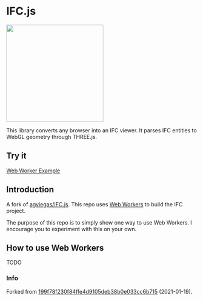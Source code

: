 # IFC.js

<a href="url"><img src="https://github.com/agviegas/IFC.js/blob/master/img/logo.jpg"  height="256" width="256" ></a>

This library converts any browser into an IFC viewer. It parses IFC entities to WebGL geometry through THREE.js.

## Try it

[Web Worker Example](https://google.com/)

## Introduction

A fork of [agviegas/IFC.js](https://github.com/agviegas/IFC.js).
This repo uses [Web Workers](https://www.w3schools.com/html/html5_webworkers.asp) to build the IFC project.

The purpose of this repo is to simply show one way to use Web Workers.
I encourage you to experiment with this on your own.

## How to use Web Workers

TODO

### Info

Forked from [199f78f230f84ffe4d9105deb38b0e033cc6b715](https://github.com/agviegas/IFC.js/tree/199f78f230f84ffe4d9105deb38b0e033cc6b715) (2021-01-19).
